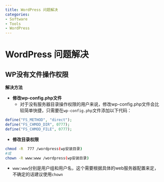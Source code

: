 ```yaml
---
title: WordPress 问题解决
categories:
- Software
- Tools
- WordPress
---
```

# WordPress 问题解决

## WP没有文件操作权限

**解决方法**

- **修改wp-config.php文件**
    - 对于没有服务器目录操作权限的用户来说，修改wp-config.php文件会比较简单快捷，只需要在`wp-config.php`文件添加以下代码：

```php
define("FS_METHOD", "direct");
define("FS_CHMOD_DIR", 0777);
define("FS_CHMOD_FILE", 0777);
```

- **修改目录权限**

```bash
chmod -R  777 /wordpress(wp安装目录)
#或
chown -R www:www /wordpress(wp安装目录)
```

- `www:www`分别是用户组和用户名，这个需要根据具体的web服务器配置来定，不确定的话建议使用`chown`